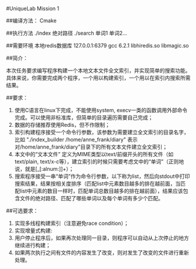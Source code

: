 #UniqueLab Mission 1

##编译方法：
    Cmake

##执行方法
    ./index 绝对路径
    ./search 单词1 单词2...

##需要环境
    本地redis数据库 127.0.0.1:6379
    gcc 6.2.1
    libhiredis.so libmagic.so
    
##简介：

本次任务要求编写程序构建一个本地文本文件全文索引，并实现简单的搜索功能。具体来说，你需要完成两个程序，一个用以构建索引，一个用以在索引内搜索所需结果。

##要求：

1. 使用C语言在linux下完成，不能使用system, execv一类的函数调用外部命令完成。可以使用非标准库，但简单的目录遍历需要自己完成；
2. 数据的存储推荐使用Redis，但不作限制；
3. 索引构建程序接受一个命令行参数，该参数为需要建立全文索引的目录名字，比如 "./index_builder /home/anne_frank/diary" 表示对/home/anne_frank/diary"目录下的所有文本文件建立全文索引；
4. 本文中的“文本文件” 定义为MIME类型以text/前缀开头的所有文件（如text/plain, text/x-c等），建立索引的时候只需要考虑文中的“单词”（正则地说，就是[_[:alnum:]]+）；
5. 搜索程序接受一串“单词”作为命令行参数，以下称为list，然后向stdout中打印搜索结果，结果按相关度排序（匹配list中元素数目越多的排在越前面，当匹配list中元素的数目一样时，匹配单词总数目越多的排在越前面），结果应该包含文件的绝对路径、匹配了哪些单词以及每个单词有多少个匹配。

##可选要求：

1. 实现多线程构建索引（注意避免race condition）；
2. 实现增量式构建: 
  1. 用户停止程序后，如果再次处理同一目录，则程序可以自动从上次停止的地方继续进行构建；
  2. 如果两次执行之间有文件的内容发生了改变，则对发生了改变的文件进行重新处理。 

